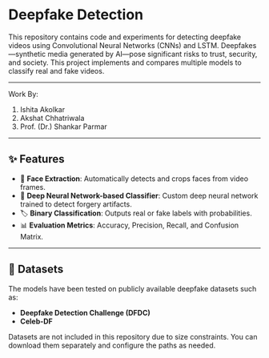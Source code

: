 # Deepfake Detection

This repository contains code and experiments for detecting deepfake videos using Convolutional Neural Networks (CNNs) and LSTM. Deepfakes—synthetic media generated by AI—pose significant risks to trust, security, and society. This project implements and compares multiple models to classify real and fake videos.

---

Work By:
1. Ishita Akolkar
2. Akshat Chhatriwala
3. Prof. (Dr.) Shankar Parmar
---

## ✨ Features

- 📌 **Face Extraction**: Automatically detects and crops faces from video frames.
- 🧠 **Deep Neural Network-based Classifier**: Custom deep neural network trained to detect forgery artifacts.
- 🏷 **Binary Classification**: Outputs real or fake labels with probabilities.
- 📊 **Evaluation Metrics**: Accuracy, Precision, Recall, and Confusion Matrix.

---

## 📂 Datasets

The models have been tested on publicly available deepfake datasets such as:

- **Deepfake Detection Challenge (DFDC)**
- **Celeb-DF**

Datasets are not included in this repository due to size constraints. You can download them separately and configure the paths as needed.
